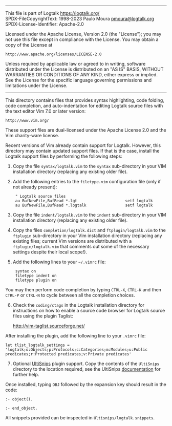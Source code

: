________________________________________________________________________

This file is part of Logtalk <https://logtalk.org/>  
SPDX-FileCopyrightText: 1998-2023 Paulo Moura <pmoura@logtalk.org>  
SPDX-License-Identifier: Apache-2.0

Licensed under the Apache License, Version 2.0 (the "License");
you may not use this file except in compliance with the License.
You may obtain a copy of the License at

    http://www.apache.org/licenses/LICENSE-2.0

Unless required by applicable law or agreed to in writing, software
distributed under the License is distributed on an "AS IS" BASIS,
WITHOUT WARRANTIES OR CONDITIONS OF ANY KIND, either express or implied.
See the License for the specific language governing permissions and
limitations under the License.
________________________________________________________________________


This directory contains files that provides syntax highlighting, code 
folding, code completion, and auto-indentation for editing Logtalk 
source files with the text editor Vim 7.0 or later version:

	http://www.vim.org/

These support files are dual-licensed under the Apache License 2.0 and
the Vim charity-ware license.

Recent versions of Vim already contain support for Logtalk. However, 
this directory may contain updated support files. If that is the case,
install the Logtalk support files by performing the following steps:

1. Copy the file `syntax/logtalk.vim` to the `syntax` sub-directory in 
your VIM installation directory (replacing any existing older file).

2. Add the following entries to the `filetype.vim` configuration file 
(only if not already present):

		" Logtalk source files
		au BufNewFile,BufRead *.lgt                     setf logtalk
		au BufNewFile,BufRead *.logtalk                 setf logtalk

3. Copy the file `indent/logtalk.vim` to the `indent` sub-directory in 
your VIM installation directory (replacing any existing older file).

4. Copy the files `completion/logtalk.dict` and `ftplugin/logtalk.vim` 
to the `ftplugin` sub-directory in your Vim installation directory 
(replacing any existing files; current Vim versions are distributed
with a `ftplugin/logtalk.vim` that comments out some of the necessary
settings despite their local scope!).

5. Add the following lines to your `~/.vimrc` file:

		syntax on
		filetype indent on
		filetype plugin on

You may then perform code completion by typing `CTRL-X`, `CTRL-K` and
then `CTRL-P` or `CTRL-N` to cycle between all the completion choices.

6. Check the `coding/ctags` in the Logtalk installation directory for
instructions on how to enable a source code browser for Logtalk source
files using the plugin Taglist:

	http://vim-taglist.sourceforge.net/

After installing the plugin, add the following line to your `.vimrc` file:

	let tlist_logtalk_settings = 'logtalk;o:Objects;p:Protocols;c:Categories;m:Modules;u:Public predicates;r:Protected predicates;v:Private predicates'

7. Optional [UltiSnips](https://github.com/sirver/UltiSnips) plugin support. Copy
the contents of the `UltiSnips` directory to the location required, see the
UltiSnips [documentation](https://github.com/SirVer/ultisnips/blob/master/doc/UltiSnips.txt)
for further help.

Once installed, typing `OBJ` followed by the expansion key should result in the
code:

	:- object().

	:- end_object.

All snippets provided can be inspected in `Ultisnips/logtalk.snippets`.

